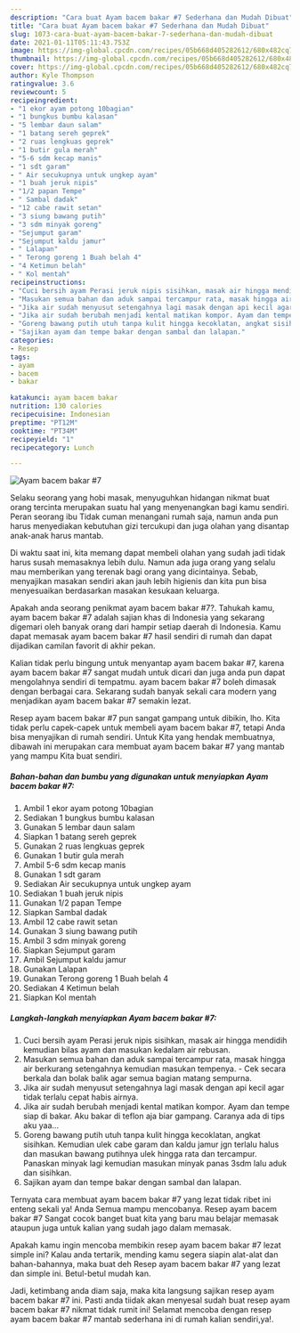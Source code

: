 ```yaml
---
description: "Cara buat Ayam bacem bakar #7 Sederhana dan Mudah Dibuat"
title: "Cara buat Ayam bacem bakar #7 Sederhana dan Mudah Dibuat"
slug: 1073-cara-buat-ayam-bacem-bakar-7-sederhana-dan-mudah-dibuat
date: 2021-01-11T05:11:43.753Z
image: https://img-global.cpcdn.com/recipes/05b668d405282612/680x482cq70/ayam-bacem-bakar-7-foto-resep-utama.jpg
thumbnail: https://img-global.cpcdn.com/recipes/05b668d405282612/680x482cq70/ayam-bacem-bakar-7-foto-resep-utama.jpg
cover: https://img-global.cpcdn.com/recipes/05b668d405282612/680x482cq70/ayam-bacem-bakar-7-foto-resep-utama.jpg
author: Kyle Thompson
ratingvalue: 3.6
reviewcount: 5
recipeingredient:
- "1 ekor ayam potong 10bagian"
- "1 bungkus bumbu kalasan"
- "5 lembar daun salam"
- "1 batang sereh geprek"
- "2 ruas lengkuas geprek"
- "1 butir gula merah"
- "5-6 sdm kecap manis"
- "1 sdt garam"
- " Air secukupnya untuk ungkep ayam"
- "1 buah jeruk nipis"
- "1/2 papan Tempe"
- " Sambal dadak"
- "12 cabe rawit setan"
- "3 siung bawang putih"
- "3 sdm minyak goreng"
- "Sejumput garam"
- "Sejumput kaldu jamur"
- " Lalapan"
- " Terong goreng 1 Buah belah 4"
- "4 Ketimun belah"
- " Kol mentah"
recipeinstructions:
- "Cuci bersih ayam Perasi jeruk nipis sisihkan, masak air hingga mendidih kemudian bilas ayam dan masukan kedalam air rebusan."
- "Masukan semua bahan dan aduk sampai tercampur rata, masak hingga air berkurang setengahnya kemudian masukan tempenya. Cek secara berkala dan bolak balik agar semua bagian matang sempurna."
- "Jika air sudah menyusut setengahnya lagi masak dengan api kecil agar tidak terlalu cepat habis airnya."
- "Jika air sudah berubah menjadi kental matikan kompor. Ayam dan tempe siap di bakar. Aku bakar di teflon aja biar gampang. Caranya ada di tips aku yaa..."
- "Goreng bawang putih utuh tanpa kulit hingga kecoklatan, angkat sisihkan. Kemudian ulek cabe garam dan kaldu jamur jgn terlalu halus dan masukan bawang putihnya ulek hingga rata dan tercampur. Panaskan minyak lagi kemudian masukan minyak panas 3sdm lalu aduk dan sisihkan."
- "Sajikan ayam dan tempe bakar dengan sambal dan lalapan."
categories:
- Resep
tags:
- ayam
- bacem
- bakar

katakunci: ayam bacem bakar 
nutrition: 130 calories
recipecuisine: Indonesian
preptime: "PT12M"
cooktime: "PT34M"
recipeyield: "1"
recipecategory: Lunch

---
```



![Ayam bacem bakar #7](https://img-global.cpcdn.com/recipes/05b668d405282612/680x482cq70/ayam-bacem-bakar-7-foto-resep-utama.jpg)

Selaku seorang yang hobi masak, menyuguhkan hidangan nikmat buat orang tercinta merupakan suatu hal yang menyenangkan bagi kamu sendiri. Peran seorang ibu Tidak cuman menangani rumah saja, namun anda pun harus menyediakan kebutuhan gizi tercukupi dan juga olahan yang disantap anak-anak harus mantab.

Di waktu  saat ini, kita memang dapat membeli olahan yang sudah jadi tidak harus susah memasaknya lebih dulu. Namun ada juga orang yang selalu mau memberikan yang terenak bagi orang yang dicintainya. Sebab, menyajikan masakan sendiri akan jauh lebih higienis dan kita pun bisa menyesuaikan berdasarkan masakan kesukaan keluarga. 



Apakah anda seorang penikmat ayam bacem bakar #7?. Tahukah kamu, ayam bacem bakar #7 adalah sajian khas di Indonesia yang sekarang digemari oleh banyak orang dari hampir setiap daerah di Indonesia. Kamu dapat memasak ayam bacem bakar #7 hasil sendiri di rumah dan dapat dijadikan camilan favorit di akhir pekan.

Kalian tidak perlu bingung untuk menyantap ayam bacem bakar #7, karena ayam bacem bakar #7 sangat mudah untuk dicari dan juga anda pun dapat mengolahnya sendiri di tempatmu. ayam bacem bakar #7 boleh dimasak dengan berbagai cara. Sekarang sudah banyak sekali cara modern yang menjadikan ayam bacem bakar #7 semakin lezat.

Resep ayam bacem bakar #7 pun sangat gampang untuk dibikin, lho. Kita tidak perlu capek-capek untuk membeli ayam bacem bakar #7, tetapi Anda bisa menyajikan di rumah sendiri. Untuk Kita yang hendak membuatnya, dibawah ini merupakan cara membuat ayam bacem bakar #7 yang mantab yang mampu Kita buat sendiri.

<!--inarticleads1-->

##### Bahan-bahan dan bumbu yang digunakan untuk menyiapkan Ayam bacem bakar #7:

1. Ambil 1 ekor ayam potong 10bagian
1. Sediakan 1 bungkus bumbu kalasan
1. Gunakan 5 lembar daun salam
1. Siapkan 1 batang sereh geprek
1. Gunakan 2 ruas lengkuas geprek
1. Gunakan 1 butir gula merah
1. Ambil 5-6 sdm kecap manis
1. Gunakan 1 sdt garam
1. Sediakan  Air secukupnya untuk ungkep ayam
1. Sediakan 1 buah jeruk nipis
1. Gunakan 1/2 papan Tempe
1. Siapkan  Sambal dadak
1. Ambil 12 cabe rawit setan
1. Gunakan 3 siung bawang putih
1. Ambil 3 sdm minyak goreng
1. Siapkan Sejumput garam
1. Ambil Sejumput kaldu jamur
1. Gunakan  Lalapan
1. Gunakan  Terong goreng 1 Buah belah 4
1. Sediakan 4 Ketimun belah
1. Siapkan  Kol mentah




<!--inarticleads2-->

##### Langkah-langkah menyiapkan Ayam bacem bakar #7:

1. Cuci bersih ayam Perasi jeruk nipis sisihkan, masak air hingga mendidih kemudian bilas ayam dan masukan kedalam air rebusan.
1. Masukan semua bahan dan aduk sampai tercampur rata, masak hingga air berkurang setengahnya kemudian masukan tempenya. - Cek secara berkala dan bolak balik agar semua bagian matang sempurna.
1. Jika air sudah menyusut setengahnya lagi masak dengan api kecil agar tidak terlalu cepat habis airnya.
1. Jika air sudah berubah menjadi kental matikan kompor. Ayam dan tempe siap di bakar. Aku bakar di teflon aja biar gampang. Caranya ada di tips aku yaa...
1. Goreng bawang putih utuh tanpa kulit hingga kecoklatan, angkat sisihkan. Kemudian ulek cabe garam dan kaldu jamur jgn terlalu halus dan masukan bawang putihnya ulek hingga rata dan tercampur. Panaskan minyak lagi kemudian masukan minyak panas 3sdm lalu aduk dan sisihkan.
1. Sajikan ayam dan tempe bakar dengan sambal dan lalapan.




Ternyata cara membuat ayam bacem bakar #7 yang lezat tidak ribet ini enteng sekali ya! Anda Semua mampu mencobanya. Resep ayam bacem bakar #7 Sangat cocok banget buat kita yang baru mau belajar memasak ataupun juga untuk kalian yang sudah jago dalam memasak.

Apakah kamu ingin mencoba membikin resep ayam bacem bakar #7 lezat simple ini? Kalau anda tertarik, mending kamu segera siapin alat-alat dan bahan-bahannya, maka buat deh Resep ayam bacem bakar #7 yang lezat dan simple ini. Betul-betul mudah kan. 

Jadi, ketimbang anda diam saja, maka kita langsung sajikan resep ayam bacem bakar #7 ini. Pasti anda tiidak akan menyesal sudah buat resep ayam bacem bakar #7 nikmat tidak rumit ini! Selamat mencoba dengan resep ayam bacem bakar #7 mantab sederhana ini di rumah kalian sendiri,ya!.

